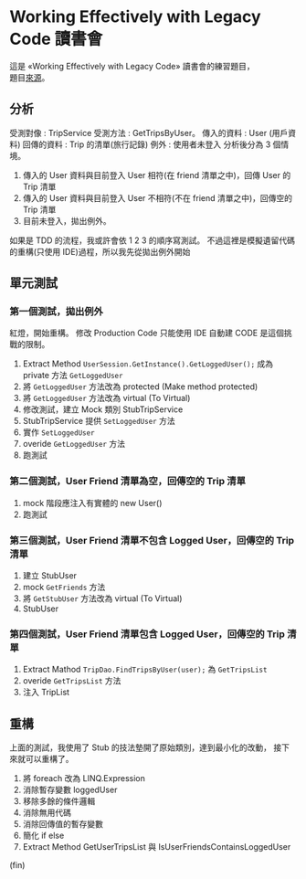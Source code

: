 ﻿# Working Effectively with Legacy Code 讀書會

這是 «Working Effectively with Legacy Code» 讀書會的練習題目，  
題目[來源](https://github.com/sandromancuso/trip-service-kata)。


## 分析

受測對像 : TripService 受測方法 : GetTripsByUser。
傳入的資料 : User (用戶資料)
回傳的資料 : Trip 的清單(旅行記錄)
例外 : 使用者未登入
分析後分為 3 個情境。

1. 傳入的 User 資料與目前登入 User 相符(在 friend 清單之中)，回傳 User 的 Trip 清單
2. 傳入的 User 資料與目前登入 User 不相符(不在 friend 清單之中)，回傳空的 Trip 清單
3. 目前未登入，拋出例外。

如果是 TDD 的流程，我或許會依 1 2 3 的順序寫測試。
不過這裡是模擬遺留代碼的重構(只使用 IDE)過程，所以我先從拋出例外開始

## 單元測試

### 第一個測試，拋出例外

紅燈，開始重構。
修改 Production Code 只能使用 IDE 自動建 CODE 是這個挑戰的限制。

1. Extract Method `UserSession.GetInstance().GetLoggedUser();` 成為 private 方法 `GetLoggedUser`
2. 將 `GetLoggedUser` 方法改為 protected (Make method protected) 
3. 將 `GetLoggedUser` 方法改為 virtual (To Virtual) 
4. 修改測試，建立 Mock 類別 StubTripService
5. StubTripService 提供 `SetLoggedUser` 方法
6. 實作 `SetLoggedUser`
7. overide `GetLoggedUser` 方法
8. 跑測試
 

### 第二個測試，User Friend 清單為空，回傳空的 Trip 清單

1. mock 階段應注入有實體的 new User()
2. 跑測試

### 第三個測試，User Friend 清單不包含 Logged User，回傳空的 Trip 清單

1. 建立 StubUser
2. mock `GetFriends` 方法
3. 將 `GetStubUser` 方法改為 virtual (To Virtual)
4. StubUser

### 第四個測試，User Friend 清單包含 Logged User，回傳空的 Trip 清單

1. Extract Mathod `TripDao.FindTripsByUser(user);` 為 `GetTripsList`
2. overide `GetTripsList` 方法
3. 注入 TripList

## 重構

上面的測試，我使用了 Stub 的技法墊開了原始類別，達到最小化的改動，
接下來就可以重構了。

1. 將 foreach 改為 LINQ.Expression
2. 消除暫存變數 loggedUser
3. 移除多餘的條件邏輯
4. 消除無用代碼
5. 消除回傳值的暫存變數 
6. 簡化 if else
7. Extract Method GetUserTripsList 與 IsUserFriendsContainsLoggedUser




(fin)


